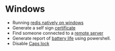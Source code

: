 # Windows

- Running [redis natively on windows](redis.md)
- Generate a self sign [certificate](certificate.md)
- Find someone connected to a [remote server](remoteserver.md)
- Generate report of [battery life](battery.md) using powershell.
- Disable [Caps lock](capslock.md)